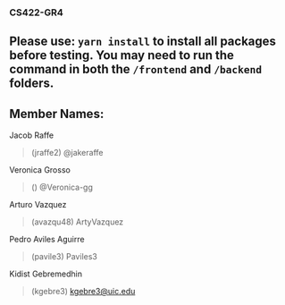 ### CS422-GR4

## Please use: ```yarn install``` to install all packages before testing. You may need to run the command in both the ```/frontend``` and ```/backend``` folders.
## Member Names:

Jacob Raffe 
> (jraffe2) @jakeraffe

Veronica Grosso
> () @Veronica-gg

Arturo Vazquez
> (avazqu48) ArtyVazquez

Pedro Aviles Aguirre
> (pavile3) Paviles3

Kidist Gebremedhin
> (kgebre3) kgebre3@uic.edu


